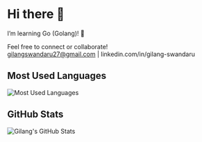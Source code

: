 # Hi there 👋  

I’m learning Go (Golang)! 🚀  

Feel free to connect or collaborate!  
gilangswandaru27@gmail.com | linkedin.com/in/gilang-swandaru

## Most Used Languages  
![Most Used Languages](https://github-readme-stats.vercel.app/api/top-langs/?username=glng-swndru&layout=compact&theme=radical)  

## GitHub Stats  
![Gilang's GitHub Stats](https://github-readme-stats.vercel.app/api?username=glng-swndru&show_icons=true&theme=radical)
